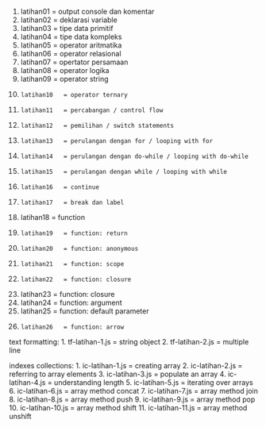 1. 	latihan01	= output console dan komentar
2. 	latihan02	= deklarasi variable
3. 	latihan03	= tipe data primitif
4. 	latihan04	= tipe data kompleks
5. 	latihan05	= operator aritmatika
6. 	latihan06	= operator relasional
7. 	latihan07	= opertator persamaan
8. 	latihan08	= operator logika
9.	latihan09	= operator string
10. 	latihan10	= operator ternary
11. 	latihan11	= percabangan / control flow
12. 	latihan12	= pemilihan / switch statements
13. 	latihan13 	= perulangan dengan for / looping with for
14. 	latihan14	= perulangan dengan do-while / looping with do-while
15. 	latihan15	= perulangan dengan while / looping with while
16.  	latihan16 	= continue
17. 	latihan17	= break dan label
18.	latihan18	= function
19. 	latihan19	= function: return
20. 	latihan20	= function: anonymous
21. 	latihan21	= function: scope
22. 	latihan22 	= function: closure
23.	latihan23	= function: closure
24.	latihan24 	= function: argument
25.	latihan25	= function: default parameter	
26. 	latihan26	= function: arrow
text formatting:
	1. tf-latihan-1.js	= string object
	2. tf-latihan-2.js	= multiple line

indexes collections:
	1. ic-latihan-1.js	= creating array
	2. ic-latihan-2.js	= referring to array elements
	3. ic-latihan-3.js	= populate an array
	4. ic-latihan-4.js	= understanding length
	5. ic-latihan-5.js	= iterating over arrays
	6. ic-latihan-6.js	= array method concat
	7. ic-latihan-7.js	= array method join
	8. ic-latihan-8.js	= array method push
	9. ic-latihan-9.js	= array method pop
	10. ic-latihan-10.js	= array method shift
	11. ic-latihan-11.js	= array method unshift
